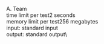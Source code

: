 A. Team\
time limit per test2 seconds\
memory limit per test256 megabytes\
input: standard input\
output: standard output\

